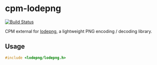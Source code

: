 cpm-lodepng
===========

[![Build Status](https://travis-ci.org/iauns/cpm-lodepng.png)](https://travis-ci.org/iauns/cpm-lodepng)

CPM external for [lodepng](http://lodev.org/lodepng), a lightweight PNG encoding / decoding library.

Usage
-----

```c++
#include <lodepng/lodepng.h>
```
